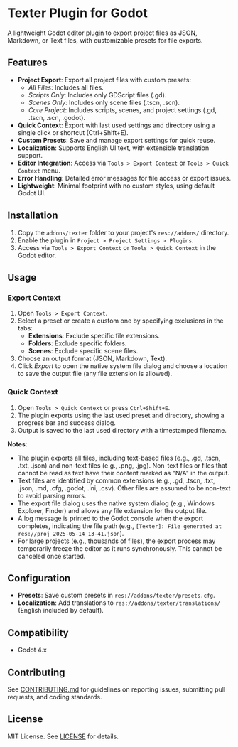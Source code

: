 # Texter Plugin for Godot

A lightweight Godot editor plugin to export project files as JSON, Markdown, or Text files, with customizable presets for file exports.

## Features

- **Project Export**: Export all project files with custom presets:
  - *All Files*: Includes all files.
  - *Scripts Only*: Includes only GDScript files (.gd).
  - *Scenes Only*: Includes only scene files (.tscn, .scn).
  - *Core Project*: Includes scripts, scenes, and project settings (.gd, .tscn, .scn, .godot).
- **Quick Context**: Export with last used settings and directory using a single click or shortcut (Ctrl+Shift+E).
- **Custom Presets**: Save and manage export settings for quick reuse.
- **Localization**: Supports English UI text, with extensible translation support.
- **Editor Integration**: Access via `Tools > Export Context` or `Tools > Quick Context` menu.
- **Error Handling**: Detailed error messages for file access or export issues.
- **Lightweight**: Minimal footprint with no custom styles, using default Godot UI.

## Installation

1. Copy the `addons/texter` folder to your project's `res://addons/` directory.
2. Enable the plugin in `Project > Project Settings > Plugins`.
3. Access via `Tools > Export Context` or `Tools > Quick Context` in the Godot editor.

## Usage

### Export Context

1. Open `Tools > Export Context`.
2. Select a preset or create a custom one by specifying exclusions in the tabs:
   - **Extensions**: Exclude specific file extensions.
   - **Folders**: Exclude specific folders.
   - **Scenes**: Exclude specific scene files.
3. Choose an output format (JSON, Markdown, Text).
4. Click *Export* to open the native system file dialog and choose a location to save the output file (any file extension is allowed).

### Quick Context

1. Open `Tools > Quick Context` or press `Ctrl+Shift+E`.
2. The plugin exports using the last used preset and directory, showing a progress bar and success dialog.
3. Output is saved to the last used directory with a timestamped filename.

**Notes**:
- The plugin exports all files, including text-based files (e.g., .gd, .tscn, .txt, .json) and non-text files (e.g., .png, .jpg). Non-text files or files that cannot be read as text have their content marked as "N/A" in the output.
- Text files are identified by common extensions (e.g., .gd, .tscn, .txt, .json, .md, .cfg, .godot, .ini, .csv). Other files are assumed to be non-text to avoid parsing errors.
- The export file dialog uses the native system dialog (e.g., Windows Explorer, Finder) and allows any file extension for the output file.
- A log message is printed to the Godot console when the export completes, indicating the file path (e.g., `[Texter]: File generated at res://proj_2025-05-14_13-41.json`).
- For large projects (e.g., thousands of files), the export process may temporarily freeze the editor as it runs synchronously. This cannot be canceled once started.

## Configuration

- **Presets**: Save custom presets in `res://addons/texter/presets.cfg`.
- **Localization**: Add translations to `res://addons/texter/translations/` (English included by default).

## Compatibility

- Godot 4.x

## Contributing

See [CONTRIBUTING.md](CONTRIBUTING.md) for guidelines on reporting issues, submitting pull requests, and coding standards.

## License

MIT License. See [LICENSE](LICENSE) for details.
